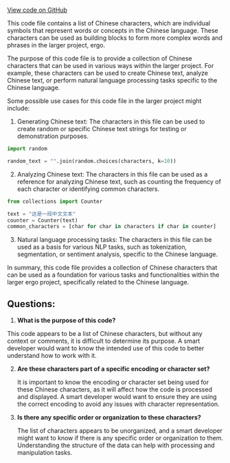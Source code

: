 [View code on GitHub](https://github.com/ergoplatform/ergo/ergo-wallet/src/main/resources/wordlist/chinese_simplified.txt)

This code file contains a list of Chinese characters, which are individual symbols that represent words or concepts in the Chinese language. These characters can be used as building blocks to form more complex words and phrases in the larger project, ergo.

The purpose of this code file is to provide a collection of Chinese characters that can be used in various ways within the larger project. For example, these characters can be used to create Chinese text, analyze Chinese text, or perform natural language processing tasks specific to the Chinese language.

Some possible use cases for this code file in the larger project might include:

1. Generating Chinese text: The characters in this file can be used to create random or specific Chinese text strings for testing or demonstration purposes.

```python
import random

random_text = "".join(random.choices(characters, k=10))
```

2. Analyzing Chinese text: The characters in this file can be used as a reference for analyzing Chinese text, such as counting the frequency of each character or identifying common characters.

```python
from collections import Counter

text = "这是一段中文文本"
counter = Counter(text)
common_characters = [char for char in characters if char in counter]
```

3. Natural language processing tasks: The characters in this file can be used as a basis for various NLP tasks, such as tokenization, segmentation, or sentiment analysis, specific to the Chinese language.

In summary, this code file provides a collection of Chinese characters that can be used as a foundation for various tasks and functionalities within the larger ergo project, specifically related to the Chinese language.
## Questions: 
 1. **What is the purpose of this code?**

   This code appears to be a list of Chinese characters, but without any context or comments, it is difficult to determine its purpose. A smart developer would want to know the intended use of this code to better understand how to work with it.

2. **Are these characters part of a specific encoding or character set?**

   It is important to know the encoding or character set being used for these Chinese characters, as it will affect how the code is processed and displayed. A smart developer would want to ensure they are using the correct encoding to avoid any issues with character representation.

3. **Is there any specific order or organization to these characters?**

   The list of characters appears to be unorganized, and a smart developer might want to know if there is any specific order or organization to them. Understanding the structure of the data can help with processing and manipulation tasks.